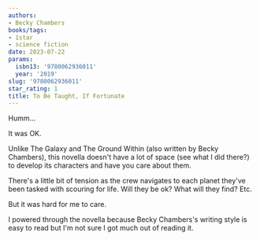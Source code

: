 ```yaml
---
authors:
- Becky Chambers
books/tags:
- 1star
- science fiction
date: 2023-07-22
params:
  isbn13: '9780062936011'
  year: '2019'
slug: '9780062936011'
star_rating: 1
title: To Be Taught, If Fortunate
---
```


Humm...

It was OK.

Unlike The Galaxy and The Ground Within (also written by Becky Chambers), this novella doesn't have a lot of space (see what I did there?) to develop its characters and have you care about them.

<!--more-->

There's a little bit of tension as the crew navigates to each planet they've been tasked with scouring for life. Will they be ok? What will they find? Etc.

But it was hard for me to care.

I powered through the novella because Becky Chambers's writing style is easy to read but I'm not sure I got much out of reading it.